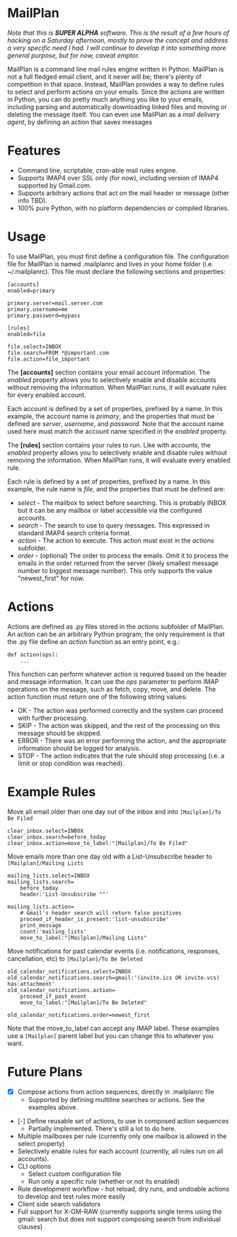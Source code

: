 MailPlan
========

_Note that this is **SUPER ALPHA** software.  This is the result of a few hours of hacking on a Saturday afternoon, mostly to prove the concept and address a very specific need I had.  I will continue to develop it into something more general purpose, but for now, caveat emptor._

MailPlan is a command line mail rules engine written in Python.  MailPlan is not a full fledged email client, and it never will be; there's plenty of competition in that space.  Instead, MailPlan provides a way to define rules to select and perform actions on your emails.  Since the actions are written in Python, you can do pretty much anything you like to your emails, including parsing and automatically downloading linked files and moving or deleting the message itself.  You can even use MailPlan as a *mail delivery agent*, by defining an action that saves messages

# Features

* Command line, scriptable, cron-able mail rules engine.
* Supports IMAP4 over SSL only (for now), including version of IMAP4 supported by Gmail.com.
* Supports arbitrary actions that act on the mail header or message (other info TBD).
* 100% pure Python, with no platform dependencies or compiled libraries.


# Usage

To use MailPlan, you must first define a configuration file.  The configuration file for MailPlan is named .mailplanrc and lives in your home folder (i.e. ~/.mailplanrc).  This file must declare the following sections and properties:

```
[accounts]
enabled=primary

primary.server=mail.server.com
primary.username=me
primary.password=mypass

[rules]
enabled=file

file.select=INBOX
file.search=FROM *@important.com
file.action=file_important
```

The **[accounts]** section contains your email account information.  The *enabled* property allows you to selectively enable and disable accounts without removing the information.  When MailPlan runs, it will evaluate rules for every enabled account.

Each account is defined by a set of properties, prefixed by a name.  In this example, the account name is *primary*, and the properties that must be defined are *server*, *username*, and *password*.  Note that the account name used here must match the account name specified in the *enabled* property.

The **[rules]** section contains your rules to run.  Like with accounts, the *enabled* property allows you to selectively enable and disable rules without removing the information.  When MailPlan runs, it will evaluate every enabled rule.

Each rule is defined by a set of properties, prefixed by a name.  In this example, the rule name is *file*, and the properties that must be defined are:

* *select* - The mailbox to select before searching.  This is probably INBOX but it can be any mailbox or label accessible via the configured accounts.
* *search* - The search to use to query messages.  This expressed in standard IMAP4 search criteria format.
* *action* - The action to execute.  This action must exist in the *actions* subfolder.
* *order* - (optional) The order to process the emails.  Omit it to process the emails in the order returned from the server (likely smallest message number to biggest message number). This only supports the value "newest_first" for now.

# Actions

Actions are defined as .py files stored in the *actions* subfolder of MailPlan.  An action can be an arbitrary Python program; the only requirement is that the .py file define an *action* function as an entry point, e.g.:

```
def action(ops):
	...
```

This function can perform whatever action is required based on the header and message information.  It can use the *ops* parameter to perform IMAP operations on the message, such as fetch, copy, move, and delete.  The action function must return one of the following string values:

* OK - The action was performed correctly and the system can proceed with further processing.
* SKIP - The action was skipped, and the rest of the processing on this message should be skipped.
* ERROR - There was an error performing the action, and the appropriate information should be logged for analysis.
* STOP - The action indicates that the rule should stop processing (i.e. a limit or stop condition was reached).

# Example Rules

Move all email older than one day out of the inbox and into `[Mailplan]/To Be Filed`

```
clear_inbox.select=INBOX
clear_inbox.search=before_today
clear_inbox.action=move_to_label:"[Mailplan]/To Be Filed"
```

Move emails more than one day old with a List-Unsubscribe header to `[Mailplan]/Mailing Lists`
```
mailing_lists.select=INBOX
mailing_lists.search=
    before_today
    header:'List-Unsubscribe ""'

mailing_lists.action=
    # Gmail's header search will return false positives
    proceed_if_header_is_present:'list-unsubscribe'
    print_message
    count:'mailing_lists'
    move_to_label:"[Mailplan]/Mailing Lists"
```

Move notifications for past calendar events (i.e. notifications, responses, cancellation, etc) to `[Mailplan]/To Be Deleted`
```
old_calendar_notifications.select=INBOX
old_calendar_notifications.search=gmail:'(invite.ics OR invite.vcs) has:attachment'
old_calendar_notifications.action=
    proceed_if_past_event
    move_to_label:"[Mailplan]/To Be Deleted"

old_calendar_notifications.order=newest_first
```

Note that the move_to_label can accept any IMAP label.  These examples use a `[Mailplan]` parent label but you can change this to whatever you want.

# Future Plans

- [x] Compose actions from action sequences, directly in .mailplanrc file
  - Supported by defining multiline searches or actions.  See the examples above.
- [-] Define reusable set of actions, to use in composed action sequences
  - Partially implemented.  There's still a lot to do here.
- Multiple mailboxes per rule (currently only one mailbox is allowed in the select property)
- Selectively enable rules for each account (currently, all rules run on all accounts).
- CLI options
  - Select custom configuration file
  - Run only a specific rule (whether or not its enabled)
- Rule development workflow - hot reload, dry runs, and undoable actions to develop and test rules more easily
- Client side search validators
- Full support for X-GM-RAW (currently supports single terms using the gmail: search but does not support composing search from individual clauses)
